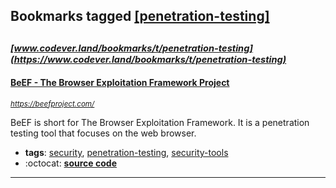 ## Bookmarks tagged [[penetration-testing]](https://www.codever.land/search?q=[penetration-testing])

_<sup><sup>[www.codever.land/bookmarks/t/penetration-testing](https://www.codever.land/bookmarks/t/penetration-testing)</sup></sup>_
---
#### [BeEF - The Browser Exploitation Framework Project](https://beefproject.com/)
_<sup>https://beefproject.com/</sup>_

BeEF is short for The Browser Exploitation Framework. It is a penetration testing tool that focuses on the web browser.
* **tags**: [security](../tagged/security.md), [penetration-testing](../tagged/penetration-testing.md), [security-tools](../tagged/security-tools.md)
* :octocat: **[source code](https://github.com/beefproject/beef)**
---

